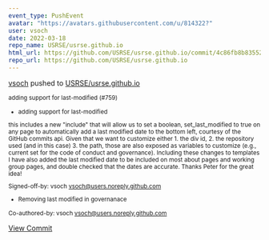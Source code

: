 ```yaml
---
event_type: PushEvent
avatar: "https://avatars.githubusercontent.com/u/814322?"
user: vsoch
date: 2022-03-18
repo_name: USRSE/usrse.github.io
html_url: https://github.com/USRSE/usrse.github.io/commit/4c86fb8b8355267d7313193c614a39a9990976d1
repo_url: https://github.com/USRSE/usrse.github.io
---
```


<a href='https://github.com/vsoch' target='_blank'>vsoch</a> pushed to <a href='https://github.com/USRSE/usrse.github.io' target='_blank'>USRSE/usrse.github.io</a>

<small>adding support for last-modified (#759)

* adding support for last-modified

this includes a new "include" that will allow us to set a boolean, set_last_modified to true on any
page to automatically add a last modified date to the bottom left, courtesy of the GitHub commits api. Given that
we want to customize either 1. the div id, 2. the repository used (and in this case) 3. the path, those are
also exposed as variables to customize (e.g., current set for the code of conduct and governance). Including these
changes to templates I have also added the last modified date to be included on most about pages and working group
pages, and double checked that the dates are accurate. Thanks Peter for the great idea!

Signed-off-by: vsoch <vsoch@users.noreply.github.com>

* Removing last modified in governanace

Co-authored-by: vsoch <vsoch@users.noreply.github.com></small>

<a href='https://github.com/USRSE/usrse.github.io/commit/4c86fb8b8355267d7313193c614a39a9990976d1' target='_blank'>View Commit</a>
